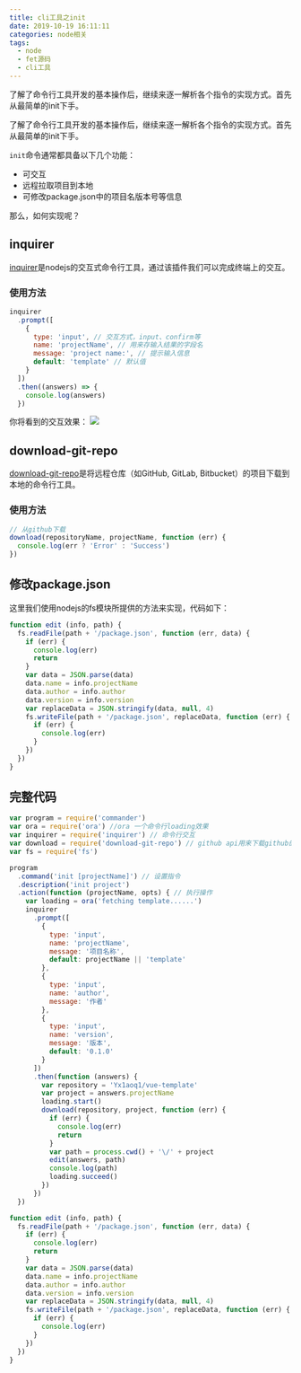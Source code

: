 ```yaml
---
title: cli工具之init
date: 2019-10-19 16:11:11
categories: node相关
tags:
  - node
  - fet源码
  - cli工具
---
```


了解了命令行工具开发的基本操作后，继续来逐一解析各个指令的实现方式。首先从最简单的init下手。

<!--more-->

了解了命令行工具开发的基本操作后，继续来逐一解析各个指令的实现方式。首先从最简单的init下手。

`init`命令通常都具备以下几个功能：

* 可交互
* 远程拉取项目到本地
* 可修改package.json中的项目名版本号等信息

那么，如何实现呢？

## inquirer

[inquirer](https://github.com/SBoudrias/Inquirer.js/#examples)是nodejs的交互式命令行工具，通过该插件我们可以完成终端上的交互。

### 使用方法

```js
inquirer
  .prompt([
    {
      type: 'input', // 交互方式，input、confirm等
      name: 'projectName', // 用来存输入结果的字段名
      message: 'project name:', // 提示输入信息
      default: 'template' // 默认值
    }
  ])
  .then((answers) => {
    console.log(answers)
  })
```
你将看到的交互效果：
![](https://my-image-1300309047.cos.ap-chengdu.myqcloud.com/my_blog/cmd-4.png)

## download-git-repo

[download-git-repo](https://www.npmjs.com/package/download-git-repo)是将远程仓库（如GitHub, GitLab, Bitbucket）的项目下载到本地的命令行工具。

### 使用方法

```js
// 从github下载
download(repositoryName, projectName, function (err) {
  console.log(err ? 'Error' : 'Success')
})
```

## 修改package.json

这里我们使用nodejs的fs模块所提供的方法来实现，代码如下：

```js
function edit (info, path) {
  fs.readFile(path + '/package.json', function (err, data) {
    if (err) {
      console.log(err)
      return
    }
    var data = JSON.parse(data)
    data.name = info.projectName
    data.author = info.author
    data.version = info.version
    var replaceData = JSON.stringify(data, null, 4)
    fs.writeFile(path + '/package.json', replaceData, function (err) {
      if (err) {
        console.log(err)
      }
    })
  })
}
```

## 完整代码

```js
var program = require('commander')
var ora = require('ora') //ora 一个命令行loading效果
var inquirer = require('inquirer') // 命令行交互
var download = require('download-git-repo') // github api用来下载github的模板
var fs = require('fs')

program
  .command('init [projectName]') // 设置指令
  .description('init project')
  .action(function (projectName, opts) { // 执行操作
    var loading = ora('fetching template......')
    inquirer
      .prompt([
        {
          type: 'input',
          name: 'projectName',
          message: '项目名称',
          default: projectName || 'template'
        },
        {
          type: 'input',
          name: 'author',
          message: '作者'
        },
        {
          type: 'input',
          name: 'version',
          message: '版本',
          default: '0.1.0'
        }
      ])
      .then(function (answers) {
        var repository = 'Yx1aoq1/vue-template'
        var project = answers.projectName
        loading.start()
        download(repository, project, function (err) {
          if (err) {
            console.log(err)
            return
          }
          var path = process.cwd() + '\/' + project
          edit(answers, path)
          console.log(path)
          loading.succeed()
        })
      })
  })

function edit (info, path) {
  fs.readFile(path + '/package.json', function (err, data) {
    if (err) {
      console.log(err)
      return
    }
    var data = JSON.parse(data)
    data.name = info.projectName
    data.author = info.author
    data.version = info.version
    var replaceData = JSON.stringify(data, null, 4)
    fs.writeFile(path + '/package.json', replaceData, function (err) {
      if (err) {
        console.log(err)
      }
    })
  })
}
```

